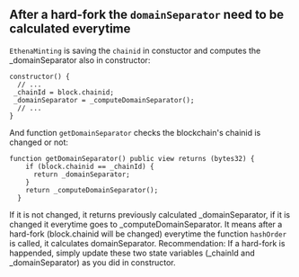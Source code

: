 ## After a hard-fork the `domainSeparator` need to be calculated everytime
`EthenaMinting` is saving the `chainid` in constuctor and computes the _domainSeparator also in constructor:
```solidity
constructor() {
  // ...
 _chainId = block.chainid;
 _domainSeparator = _computeDomainSeparator();
  // ...
}
```

And function `getDomainSeparator` checks the blockchain's chainid is changed or not:
```solidity
function getDomainSeparator() public view returns (bytes32) {
    if (block.chainid == _chainId) {
      return _domainSeparator;
    }
    return _computeDomainSeparator();
  }
```
If it is not changed, it returns previously calculated _domainSeparator, if it is changed it everytime goes to _computeDomainSeparator. It means after a hard-fork (block.chainid will be changed) everytime the function `hashOrder` is called, it calculates domainSeparator.
Recommendation: If a hard-fork is happended, simply update these two state variables (_chainId and _domainSeparator) as you did in constructor.

